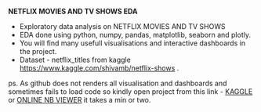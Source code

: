 **NETFLIX MOVIES AND TV SHOWS EDA**

- Exploratory data analysis on NETFLIX MOVIES AND TV SHOWS
- EDA done using python, numpy, pandas, matplotlib, seaborn and plotly.
- You will find many usefull visualisations and interactive dashboards in the project.
- Dataset - netflix_titles from kaggle https://www.kaggle.com/shivamb/netflix-shows .



ps. As github does not renders all visualisation and  dashboards and sometimes fails to load code so
kindly open project from this link - [KAGGLE](https://www.kaggle.com/akshxy/netflix-exploratory-data-analysis) or  [ONLINE NB VIEWER](http://nbviewer.ipython.org/github/akshxyjagtap/Data-Science/blob/85f26f2b65c7d12061aa99ef4925b9c844dbaed5/NETFLIX/code/NETFLIX%20_EDA.ipynb) it takes a min or two.




